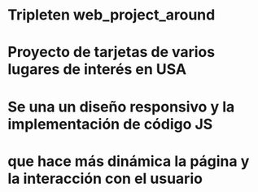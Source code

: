 # Tripleten web_project_around

# Proyecto de tarjetas de varios lugares de interés en USA

# Se una un diseño responsivo y la implementación de código JS

# que hace más dinámica la página y la interacción con el usuario
